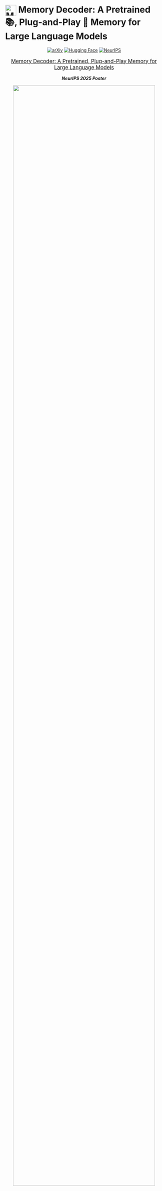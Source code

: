 # <img src="assets/logo.png" alt="MemoryDecoder" width="35" height="35" style="vertical-align: middle"> Memory Decoder: A Pretrained 📚, Plug-and-Play 🔗 Memory for Large Language Models 

<div align="center">

[![arXiv](https://img.shields.io/badge/arXiv%20paper-2508.09874-b31b1b.svg)](https://www.arxiv.org/abs/2508.09874)
[![Hugging Face](https://img.shields.io/badge/🤗%20Hugging%20Face-MemoryDecoder-yellow)](https://huggingface.co/Clover-Hill/MemoryDecoder-gpt2-small)
[![NeurIPS](https://img.shields.io/badge/NeurIPS%202025-Poster-blue)]()

</div>

<p align="center" style="font-size: larger;">
  <a href="https://www.arxiv.org/abs/2508.09874">Memory Decoder: A Pretrained, Plug-and-Play Memory for Large Language Models</a>
</p>

<p align="center">
  <em><strong>NeurIPS 2025 Poster</strong></em>
</p>

<p align="center">
<img src="assets/intro.png" width="95%">
</p>

## 📖 Overview

Memory Decoder introduces a novel paradigm for domain adaptation that bridges the gap between non-parametric retrieval methods and parametric fine-tuning approaches. By pre-training a compact transformer decoder to internalize retrieval patterns, Memory Decoder provides the benefits of both worlds:

- ✨ **Plug-and-Play**: A single Memory Decoder enhances any model sharing the same tokenizer
- 🚀 **Efficient Inference**: No retrieval overhead - just parallel forward passes  
- 🎯 **Domain Expertise**: Captures long-tail knowledge like non-parametric methods
- 🔒 **Preserves Capabilities**: Original model parameters remain unchanged

Unlike traditional approaches that either require expensive retraining (DAPT) or introduce significant inference latency (RAG), Memory Decoder offers efficient domain adaptation through a pretrained memory component that seamlessly integrates with existing models.

<p align="center">
<img src="assets/pipeline.png" width="95%">
</p>

## 🚀 Quick Start

### 🔧 Environment Setup

We run on **CUDA 12.4** with the following core dependencies:
- **faiss-gpu 1.11.0** (with cuvs support)
- **PyTorch 2.6.0**

#### Step 1: Install FAISS-GPU
```bash
conda install -c pytorch -c nvidia -c rapidsai -c conda-forge libnvjitlink faiss-gpu-cuvs=1.11.0
```

#### Step 2: Install PyTorch
```bash
pip install torch==2.6.0 torchvision==0.21.0 torchaudio==2.6.0
```

#### Step 3: Install Other Dependencies
```bash
pip install transformers datasets accelerate pyarrow evaluate loguru wandb tqdm pickle
```

### 📊 Evaluate and Use Memory Decoder

We provide the checkpoint of gpt2-small Memory Decoder used in our experiments 🤗[gpt2-small Memory Decoder](https://huggingface.co/Clover-Hill/MemoryDecoder-gpt2-small). Simply download this checkpoint and 🤗[wikitext-103 dataset](https://huggingface.co/datasets/Salesforce/wikitext) from huggingface and run the following scripts:

#### 📝 Data Preprocessing
```bash
# scripts/preprocess_dataset.sh
TOKENIZER="/path/to/tokenizer(model)/directory"
OUTPUT_DIR=./dataset/wikitext-gpt2

python utils/preprocess_dataset.py \
    --dataset_name /path/to/wikitext \
    --dataset_config_name wikitext-103-raw-v1 \
    --tokenizer_path ${TOKENIZER} \
    --output_dir ${OUTPUT_DIR} \
    --num_proc 32
```

#### 📈 Evaluate Base Model
```bash
# scripts/evaluate_base_gpt.sh
DATASET=/path/to/dataset
MODEL=/path/to/base/model
OUTPUT_DIR=tmp/

NCCL_P2P_DISABLE=1 NCCL_IB_DISABLE=1 CUDA_VISIBLE_DEVICES=0 python \
    -m train_base \
    --model_name_or_path ${MODEL} \
    --dataset_name ${DATASET} \
    --per_device_eval_batch_size 16 \
    --do_eval \
    --eval_subset test \
    --output_dir ${OUTPUT_DIR} \
    --report_to none
```

#### 🎯 Evaluate with Memory Decoder
```bash
# scripts/evaluate_joint_gpt2.sh
DATASET=/path/to/dataset
MODEL=/path/to/base/model
KNN_PATH=/path/to/memory/decoder
OUTPUT_DIR=tmp/

python -m evaluate_joint \
    --do_test \
    --model_name_or_path ${MODEL} \
    --dataset_name ${DATASET} \
    --dataset_split_name test \
    --per_device_eval_batch_size 16 \
    --output_dir ${OUTPUT_DIR} \
    --knn_temp 1 \
    --lmbda 0.55 \
    --knn_generator_path ${KNN_PATH} \
    --report_to none
```

### 🏆 Performance Results on WikiText-103

|   Model    | Base | +MemDec | PPL Reduction |
|:----------:|:----:|:-------:|:-------------:|
| GPT2-small | 24.89 | **13.36** | -11.53 |
| GPT2-medium | 18.29 | **12.25** | -6.04 |
| GPT2-large | 15.80 | **11.53** | -4.27 |
| GPT2-xl | 14.39 | **10.93** | -3.46 |

### 💡 Generation Example

#### Step 1: Import Libraries and Initialize Models

```python
from memDec import MemoryDecoder
import transformers
from transformers import AutoModelForCausalLM
from loguru import logger

# Define paths to your models
base_lm_path = "/path/to/base/model/gpt2-xl"
knn_generator_path = "/path/to/memdec-gpt2-small"

# Load tokenizer and models
tokenizer = transformers.AutoTokenizer.from_pretrained(base_lm_path)
base_lm = AutoModelForCausalLM.from_pretrained(base_lm_path)
knn_generator = AutoModelForCausalLM.from_pretrained(knn_generator_path)
```

#### Step 2: Prepare Models and Create Joint Model

```python
# Resize embeddings and set to evaluation mode
base_lm.resize_token_embeddings(len(tokenizer))
knn_generator.resize_token_embeddings(len(tokenizer))
base_lm.eval()
knn_generator.eval()

# Create the joint Memory Decoder model
joint = MemoryDecoder(base_lm, knn_generator, lmbda=0.55, knn_temp=1.0).to("cuda")
```

#### Step 3: Generate Text and Compare Results

```python
# Prepare input prompt
prompt = "As with previous Valkyira Chronicles games , Valkyria Chronicles III is"
inputs = tokenizer(prompt, return_tensors="pt").to("cuda")

# Generate with Memory Decoder
out_ids = joint.generate(**inputs, max_new_tokens=20, do_sample=False)
logger.info(f"Memory Decoder output: {tokenizer.decode(out_ids[0], skip_special_tokens=True)}")

# Generate with base model for comparison
out_ids = base_lm.generate(**inputs, max_new_tokens=20, do_sample=False)
logger.info(f"Base Model output: {tokenizer.decode(out_ids[0], skip_special_tokens=True)}")
```

**📊 Generation Results Comparison:**

| Model | Generated Continuation |
|-------|------------------------|
| **Base Model** | *"...is a turn-based strategy game. The player takes control of a squad of Valkyria soldiers..."* |
| **+Memory Decoder** | *"...is a **role-playing** video game developed by Sega and published by Sega for the PlayStation 2."* |

> [!NOTE]
> Memory Decoder correctly identifies Valkyria Chronicles III as a **role-playing game** (factually accurate), while the base model incorrectly predicts it as a strategy game. 

## 🛠️ Training Memory Decoder

### 📁 Repository Structure

Our codebase is organized as follows to facilitate both training and evaluation:

```
MemoryDecoder/
├── knn_utils/
│   ├── build_index.py        # Build FAISS index for efficient search
│   ├── saveEmbedMulti.py     # Save embeddings with multi-GPU support
│   └── saveKNNMulti.py       # Search and save KNN distributions
├── scripts/
│   ├── evaluate_base_gpt.sh  # Evaluate base model
│   ├── evaluate_joint_gpt2.sh # Evaluate with Memory Decoder
│   ├── preprocess_dataset.sh # Preprocess datasets
│   ├── save_pipeline.sh      # Complete KNN signal pipeline
│   └── train_memdec.sh       # Train Memory Decoder
├── utils/
│   ├── cal_loss.py          # Loss calculation utilities
│   └── preprocess_dataset.py # Dataset preprocessing
├── demo/                      # Demo scripts
│   ├── memDec.py  # Class for Memory Decoder Generation
│   └── generation_example.py # Generation demonstration
├── train_base.py             # Base model training/evaluation
├── train_memdec.py           # Memory Decoder training
└── evaluate_joint.py         # Joint evaluation interface
```

### 🔄 Training Pipeline

#### 1️⃣ Preprocess Dataset
Tokenize and group text for efficient processing:
```bash
bash scripts/preprocess_dataset.sh
```

#### 2️⃣ Build KNN Training Signals

Three-step process for creating supervision signals:

- Save Embeddings

Extract and save hidden representations from the pretrained model:
```bash
accelerate launch \
    --config_file ${ACCELERATE_CONFIG} \
    -m train_base \
    --model_name_or_path ${MODEL_TO_SAVE} \
    --dataset_name ${DATASET} \
    --do_eval --eval_subset ${SUBSET} \
    --per_device_eval_batch_size ${BATCH_SIZE_EVAL} \
    --output_dir ${OUTPUT_DIR} \
    --dstore_dir ${DSTORE_DIR} \
    --save_knnlm_dstore \
    --report_to none
```

- Build IVFPQ Index

Create an efficient index for fast nearest neighbor search:
```bash
python -m knn_utils.build_index \
    --dstore_path ${DSTORE_PATH} \
    --num_keys_to_add_at_a_time ${NUM_KEYS_TO_ADD} \
    --ncentroids ${NCENTROIDS} \
    --code_size ${CODE_SIZE} \
    --probe ${PROBE}
```

- Search KNN Distributions

Generate KNN probability distributions as training signals:
```bash
accelerate launch \
    --config_file ${ACCELERATE_CONFIG} \
    -m knn_utils.saveKNNMulti \
    --model_path ${MODEL_TO_SAVE} \
    --dstore_path ${DSTORE_PATH} \
    --val_path ${VAL_PATH} \
    --index_path ${INDEX_PATH} \
    --output_path ${OUTPUT_PATH} \
    --k ${K} \
    --knn_temp ${KNN_TEMP} \
    --probe ${PROBE} \
    --batch_size ${BATCH_SIZE_KNN} \
    --ignore_first True \
    --knn_gpu
```

The complete pipeline is available in:
```bash
bash scripts/save_pipeline.sh
```

> [!IMPORTANT]
> Both embedding saving and KNN distribution search support multi-card multi-node inference/searching. Ensure your `accelerate` configuration is properly set up for distributed computing to maximize efficiency.

#### 3️⃣ Start Training

Launch Memory Decoder training:
```bash
bash scripts/train_memdec.sh
```

> [!NOTE]
> The training interface is implemented in `train_memdec.py` and supports resuming from checkpoints automatically.

## 🙏 Acknowledgments

This implementation is inspired by the excellent work in [knn-transformers](https://github.com/neulab/knn-transformers). We are grateful for their pioneering contributions to retrieval-augmented language modeling.

## 📧 Contact

For questions and discussions, feel free to email: **maximus.cao@outlook.com**

## 📚 Citation

If you find Memory Decoder helpful in your research, please consider citing:

```bibtex
@article{cao2025memory,
  title={Memory decoder: A pretrained, plug-and-play memory for large language models},
  author={Cao, Jiaqi and Wang, Jiarui and Wei, Rubin and Guo, Qipeng and Chen, Kai and Zhou, Bowen and Lin, Zhouhan},
  journal={arXiv preprint arXiv:2508.09874},
  year={2025}
}
```